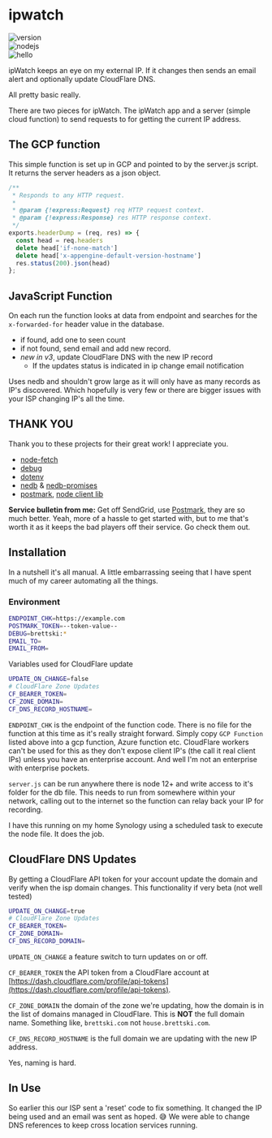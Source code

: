 # ipwatch

![version](https://img.shields.io/badge/version-3.1.0-blue)  
![nodejs](https://img.shields.io/badge/nodejs->=12-darkgreen)  
![hello](https://img.shields.io/badge/hi-👋-lightgray)  

ipWatch keeps an eye on my external IP. If it changes then sends an email alert and optionally update CloudFlare DNS.

All pretty basic really.

There are two pieces for ipWatch. The ipWatch app and a server (simple cloud function) to send requests to for getting the current IP address.

## The GCP function

This simple function is set up in GCP and pointed to by the server.js script. It returns the server headers as a json object.

```JavaScript
/**
 * Responds to any HTTP request.
 *
 * @param {!express:Request} req HTTP request context.
 * @param {!express:Response} res HTTP response context.
 */
exports.headerDump = (req, res) => {
  const head = req.headers
  delete head['if-none-match']
  delete head['x-appengine-default-version-hostname']
  res.status(200).json(head)
};
```

## JavaScript Function

On each run the function looks at data from endpoint and searches for the `x-forwarded-for` header value in the database.

- if found, add one to seen count
- if not found, send email and add new record.
- _new in v3_, update CloudFlare DNS with the new IP record
  - If the updates status is indicated in ip change email notification

Uses nedb and shouldn't grow large as it will only have as many records as IP's discovered. Which hopefully is very few or there are bigger issues with your ISP changing IP's all the time.

## THANK YOU

Thank you to these projects for their great work! I appreciate you.

- [node-fetch](https://www.npmjs.com/package/node-fetch)
- [debug](https://www.npmjs.com/package/debug)
- [dotenv](https://www.npmjs.com/package/dotenv)
- [nedb](https://www.npmjs.com/package/nedb) & [nedb-promises](https://www.npmjs.com/package/nedb-promises)
- [postmark](https://postmarkapp.com), [node client lib](https://www.npmjs.com/package/postmark)

**Service bulletin from me:** Get off SendGrid, use [Postmark](https://postmarkapp.com), they are so much better. Yeah, more of a hassle to get started with, but to me that's worth it as it keeps the bad players off their service. Go check them out.

## Installation

In a nutshell it's all manual. A little embarrassing seeing that I have spent much of my career automating all the things.

### Environment

```sh
ENDPOINT_CHK=https://example.com
POSTMARK_TOKEN=--token-value--
DEBUG=brettski:*
EMAIL_TO=
EMAIL_FROM=
```

Variables used for CloudFlare update

```sh
UPDATE_ON_CHANGE=false 
# CloudFlare Zone Updates
CF_BEARER_TOKEN=
CF_ZONE_DOMAIN=
CF_DNS_RECORD_HOSTNAME=
```

`ENDPOINT_CHK` is the endpoint of the function code. There is no file for the function at this time as it's really straight forward. Simply copy `GCP Function` listed above into a gcp function, Azure function etc. CloudFlare workers can't be used for this as they don't expose client IP's (the call it real client IPs) unless you have an enterprise account. And well I'm not an enterprise with enterprise pockets.

`server.js` can be run anywhere there is node 12+ and write access to it's folder for the db file. This needs to run from somewhere within your network, calling out to the internet so the function can relay back your IP for recording.

I have this running on my home Synology using a scheduled task to execute the node file. It does the job.

## CloudFlare DNS Updates

By getting a CloudFlare API token for your account update the domain and verify when the isp domain changes. This functionality if very beta (not well tested)

```sh
UPDATE_ON_CHANGE=true 
# CloudFlare Zone Updates
CF_BEARER_TOKEN=
CF_ZONE_DOMAIN=
CF_DNS_RECORD_DOMAIN=
```

`UPDATE_ON_CHANGE` a feature switch to turn updates on or off.

`CF_BEARER_TOKEN` the API token from a CloudFlare account at [https://dash.cloudflare.com/profile/api-tokens](https://dash.cloudflare.com/profile/api-tokens).

`CF_ZONE_DOMAIN` the domain of the zone we're updating, how the domain is in the list of domains managed in CloudFlare. This is **NOT** the full domain name. Something like, `brettski.com` not `house.brettski.com`.

`CF_DNS_RECORD_HOSTNAME` is the full domain we are updating with the new IP address.

Yes, naming is hard.

## In Use

So earlier this our ISP sent a 'reset' code to fix something. It changed the IP being used and an email was sent as hoped. 😅 We were able to change DNS references to keep cross location services running.
